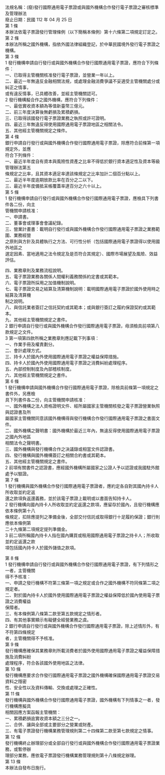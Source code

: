 法規名稱：(廢)發行國際通用電子票證或與國外機構合作發行電子票證之審核標準及管理辦法  
廢止日期：民國 112 年 04 月 25 日  
第 1 條  
本辦法依電子票證發行管理條例（以下簡稱本條例）第十六條第二項規定訂定之。  
第 2 條  
本辦法所稱之國外機構，指依外國法律組織登記，於中華民國境外發行電子票證之機構。  
第 3 條  
1 發行機構申請自行發行或與國外機構合作發行國際通用電子票證，應符合下列條件：  
一、已取得主管機關核准發行電子票證，並營業一年以上。  
二、最近一年無違反金融相關法規，或處理金融消費爭議不妥適受主管機關處分或糾正之情事，  
或有違反情事，已具體改善，並經主管機關認可。  
2 發行機構擬合作之國外機構，應符合下列條件：  
一、最低實收資本額為等值新臺幣三億元。  
二、前三年度決算後無虧損及累積虧損。  
三、已取得該國發行電子票證業務之執照或許可證明。  
四、最近三年無違反得使用國際通用電子票證地區之相關法令。  
五、其他經主管機關規定之條件。  
第 4 條  
銀行申請自行發行或與國外機構合作發行國際通用電子票證，除應符合前條第一項規定外，並應  
符合下列條件：  
一、最近半年度自有資本與風險性資產之比率不得低於銀行資本適足性及資本等級管理辦法第五  
條規定之比率，且其資本適足率達該條規定之比率加計二個百分點以上。  
二、最近半年度逾期放款比率在百分之二以下。  
三、最近半年度備抵呆帳覆蓋率達百分之六十以上。  
第 5 條  
1 發行機構申請自行發行或與國外機構合作發行國際通用電子票證，應檢具下列書件各二份，向主  
管機關申請核准：  
一、申請書。  
二、董事會或理事會會議紀錄。  
三、營業計畫書：載明自行發行或與國外機構合作發行國際通用電子票證之業務範圍、業務經營  
之原則與方針及具體執行之方法、可行性分析（包括國際通用電子票證得以使用國外地區之  
選定因素、當地適用之法令規定及是否符合其規定）、國際市場展望及風險、效益評估。  


四、業務章則及業務流程說明。  
五、電子票證業務各關係人間權利義務關係約定書或其範本。  
六、電子票證所採用之加值機制說明。  
七、電子票證交易之結算及清算機制說明：載明國際通用電子票證於國外使用時之結算及清算機  
制之說明。  
八、與信託業者簽訂之信託契約或其範本；或與銀行簽訂之履約保證契約或其範本。  
九、其他經主管機關規定之書件。  
2 銀行申請自行發行或與國外機構合作發行國際通用電子票證，毋須檢具前項第八款規定之文件。  
3 第一項第四款所稱之業務章則應記載下列事項：  
一、作業手冊及權責劃分。  
二、會計處理方式。  
三、持卡人於國內外使用國際通用電子票證之權益保障措施。  
四、持卡人於國內外使用國際通用電子票證之消費糾紛處理程序。  
五、內部控制制度及內部稽核制度。  
六、其他經主管機關規定之書件。  
第 6 條  
1 發行機構申請與國外機構合作發行國際通用電子票證，除檢具前條第一項規定之書件外，另應檢  
具下列書件各二份，向主管機關申請核准：  
一、國外機構之法人資格證明文件、經所屬國家主管機關核發之電子票證營業執照與認證書及所  
屬國家主管機關同意該國外機構得與發行機構合作發行國際通用電子票證之書面文件。  
二、國外機構之聲明書：國外機構於最近三年內，無違反得使用國際通用電子票證之國內外地區  
相關法令之聲明書。  
三、國外機構與發行機構合作之決議錄或相當文件認證書。  
四、發行機構與國外機構簽訂之相關合約書或其範本。  
五、其他經主管機關規定之書件。  
2 前項有關書件之認證書，應經國外機構所屬國家之公證人予以認證或我國駐外館處予以驗證。  
第 7 條  
1 發行機構與國外機構合作發行國際通用電子票證者，應約定各自對其國內持卡人所收取並約定返  
還之款項負返還義務，並於該電子票證上載明或以書面告知持卡人。  
2 發行機構向國內持卡人所收取並約定返還之款項，應留存於國內，且發行機構應依本條例第十八  
條規定，扣除應提列之準備金後，全部交付信託或取得銀行十足履約保證；銀行則應依本條例第  
二十九條第二項規定提列準備金。  
3 前二項所稱國內持卡人指在國內購買或租用國際通用電子票證之持卡人；所收取並約定返還之款  
項包括國內持卡人於國外儲值之款項。  


第 8 條  
1 發行機構申請自行發行或與國外機構合作發行國際通用電子票證，有下列情形之一者，主管機關  
得不予核准：  
一、申請之發行機構不符第三條第一項之規定或合作之國外機構不符同條第二項之規定者。  
二、對於國內持卡人於國外使用國際通用電子票證之權益保障低於國內使用電子票證之消費權益  
保障者。  
三、有本條例第八條第二款至第五款規定之情形者。  
四、有其他事實顯示有礙健全經營業務之虞。  
2 銀行申請自行發行或與國外機構合作發行國際通用電子票證，除上述情形外，有不符第四條規定  
者，主管機關得不予核准。  
第 9 條  
發行機構應確保其業務章則所載消費者於國外使用國際通用電子票證之權益保障措施及消費糾紛  
處理程序，符合各該國外使用地區之法律。  
第 10 條  
發行機構應要求合作發行國際通用電子票證之國外機構確保國際通用電子票證交易資料之隱密  
性、安全性以及資料傳輸、交換或處理之正確性。  
第 11 條  
發行機構與國外機構合作發行國際通用電子票證，國外機構有下列情事之一者，發行機構應擬具  
相關因應方案函報主管機關：  
一、累積虧損逾實收資本額之三分之一。  
二、合併、讓與全部或主要部分之營業或財產。  
三、有電子票證發行機構業務管理規則第二十四條第二款至第七款規定之情事。  
第 12 條  
發行機構終止辦理部分或全部自行發行或與國外機構合作發行國際通用電子票證業務，或暫停辦  
理部分業務，應依電子票證發行機構業務管理規則第十八條規定辦理。  
第 13 條  
本辦法自發布日施行。  


